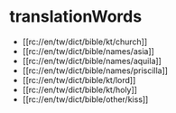 # translationWords

* [[rc://en/tw/dict/bible/kt/church]]
* [[rc://en/tw/dict/bible/names/asia]]
* [[rc://en/tw/dict/bible/names/aquila]]
* [[rc://en/tw/dict/bible/names/priscilla]]
* [[rc://en/tw/dict/bible/kt/lord]]
* [[rc://en/tw/dict/bible/kt/holy]]
* [[rc://en/tw/dict/bible/other/kiss]]